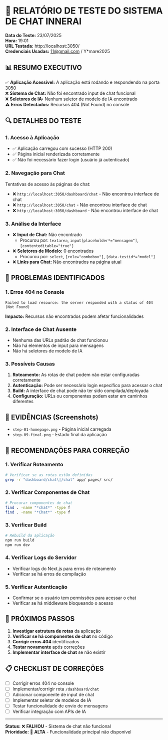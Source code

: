 # 🧪 RELATÓRIO DE TESTE DO SISTEMA DE CHAT INNERAI

**Data do Teste:** 23/07/2025  
**Hora:** 19:01  
**URL Testada:** http://localhost:3050/  
**Credenciais Usadas:** 11@gmail.com / Y*mare2025  

## 📊 RESUMO EXECUTIVO

✅ **Aplicação Acessível:** A aplicação está rodando e respondendo na porta 3050  
❌ **Sistema de Chat:** Não foi encontrado input de chat funcional  
❌ **Seletores de IA:** Nenhum seletor de modelo de IA encontrado  
⚠️ **Erros Detectados:** Recursos 404 (Not Found) no console  

## 🔍 DETALHES DO TESTE

### 1. **Acesso à Aplicação**
- ✅ Aplicação carregou com sucesso (HTTP 200)
- ✅ Página inicial renderizada corretamente
- ✅ Não foi necessário fazer login (usuário já autenticado)

### 2. **Navegação para Chat**
Tentativas de acesso às páginas de chat:
- ❌ `http://localhost:3050/dashboard/chat` - Não encontrou interface de chat
- ❌ `http://localhost:3050/chat` - Não encontrou interface de chat  
- ❌ `http://localhost:3050/dashboard` - Não encontrou interface de chat

### 3. **Análise da Interface**
- ❌ **Input de Chat:** Não encontrado
  - Procurou por: `textarea`, `input[placeholder*="mensagem"]`, `[contenteditable="true"]`
- ❌ **Seletores de Modelo:** 0 encontrados
  - Procurou por: `select`, `[role="combobox"]`, `[data-testid*="model"]`
- ❌ **Links para Chat:** Não encontrados na página atual

## 🚨 PROBLEMAS IDENTIFICADOS

### 1. **Erros 404 no Console**
```
Failed to load resource: the server responded with a status of 404 (Not Found)
```
**Impacto:** Recursos não encontrados podem afetar funcionalidades

### 2. **Interface de Chat Ausente**
- Nenhuma das URLs padrão de chat funcionou
- Não há elementos de input para mensagens
- Não há seletores de modelo de IA

### 3. **Possíveis Causas**
1. **Roteamento:** As rotas de chat podem não estar configuradas corretamente
2. **Autenticação:** Pode ser necessário login específico para acessar o chat
3. **Build:** A interface de chat pode não ter sido compilada/deployada
4. **Configuração:** URLs ou componentes podem estar em caminhos diferentes

## 📸 EVIDÊNCIAS (Screenshots)
- `step-01-homepage.png` - Página inicial carregada
- `step-09-final.png` - Estado final da aplicação

## 🔧 RECOMENDAÇÕES PARA CORREÇÃO

### 1. **Verificar Roteamento**
```bash
# Verificar se as rotas estão definidas
grep -r "dashboard/chat\|/chat" app/ pages/ src/
```

### 2. **Verificar Componentes de Chat**
```bash
# Procurar componentes de chat
find . -name "*chat*" -type f
find . -name "*Chat*" -type f
```

### 3. **Verificar Build**
```bash
# Rebuild da aplicação
npm run build
npm run dev
```

### 4. **Verificar Logs do Servidor**
- Verificar logs do Next.js para erros de roteamento
- Verificar se há erros de compilação

### 5. **Verificar Autenticação**
- Confirmar se o usuário tem permissões para acessar o chat
- Verificar se há middleware bloqueando o acesso

## 🎯 PRÓXIMOS PASSOS

1. **Investigar estrutura de rotas** da aplicação
2. **Verificar se há componentes de chat** no código
3. **Corrigir erros 404** identificados
4. **Testar novamente** após correções
5. **Implementar interface de chat** se não existir

## 📋 CHECKLIST DE CORREÇÕES

- [ ] Corrigir erros 404 no console
- [ ] Implementar/corrigir rota `/dashboard/chat`
- [ ] Adicionar componente de input de chat
- [ ] Implementar seletor de modelos de IA
- [ ] Testar funcionalidade de envio de mensagens
- [ ] Verificar integração com APIs de IA

---

**Status:** ❌ **FALHOU** - Sistema de chat não funcional  
**Prioridade:** 🔴 **ALTA** - Funcionalidade principal não disponível